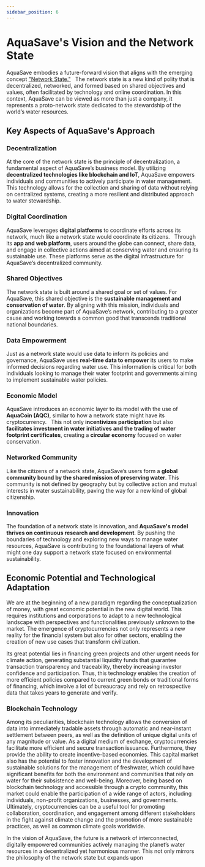 ```yaml
---
sidebar_position: 6
---
```

# AquaSave's Vision and the Network State

AquaSave embodies a future-forward vision that aligns with the emerging concept ["Network State."](https://thenetworkstate.com/)  
The network state is a new kind of polity that is decentralized, networked, and formed based on shared objectives and values, often facilitated by technology and online coordination. In this context, AquaSave can be viewed as more than just a company, it represents a proto-network state dedicated to the stewardship of the world’s water resources.

## Key Aspects of AquaSave's Approach

### Decentralization
At the core of the network state is the principle of decentralization, a fundamental aspect of AquaSave’s business model. By utilizing **decentralized technologies like blockchain and IoT**, AquaSave empowers individuals and communities to actively participate in water management. This technology allows for the collection and sharing of data without relying on centralized systems, creating a more resilient and distributed approach to water stewardship.

### Digital Coordination
AquaSave leverages **digital platforms** to coordinate efforts across its network, much like a network state would coordinate its citizens.  
Through its **app and web platform**, users around the globe can connect, share data, and engage in collective actions aimed at conserving water and ensuring its sustainable use. These platforms serve as the digital infrastructure for AquaSave’s decentralized community.

### Shared Objectives
The network state is built around a shared goal or set of values. For AquaSave, this shared objective is the **sustainable management and conservation of water**. By aligning with this mission, individuals and organizations become part of AquaSave’s network, contributing to a greater cause and working towards a common good that transcends traditional national boundaries.

### Data Empowerment
Just as a network state would use data to inform its policies and governance, AquaSave uses **real-time data to empower** its users to make informed decisions regarding water use. This information is critical for both individuals looking to manage their water footprint and governments aiming to implement sustainable water policies.

### Economic Model
AquaSave introduces an economic layer to its model with the use of **AquaCoin (AQC)**, similar to how a network state might have its cryptocurrency.  
This not only **incentivizes participation** but also **facilitates investment in water initiatives and the trading of water footprint certificates**, creating a **circular economy** focused on water conservation.

### Networked Community
Like the citizens of a network state, AquaSave’s users form a **global community bound by the shared mission of preserving water**. This community is not defined by geography but by collective action and mutual interests in water sustainability, paving the way for a new kind of global citizenship.

### Innovation
The foundation of a network state is innovation, and **AquaSave's model thrives on continuous research and development**. By pushing the boundaries of technology and exploring new ways to manage water resources, AquaSave is contributing to the foundational layers of what might one day support a network state focused on environmental sustainability.

## Economic Potential and Technological Adaptation

We are at the beginning of a new paradigm regarding the conceptualization of money, with great economic potential in the new digital world. This requires institutions and corporations to adapt to a new technological landscape with perspectives and functionalities previously unknown to the market. The emergence of cryptocurrencies not only represents a new reality for the financial system but also for other sectors, enabling the creation of new use cases that transform civilization.

Its great potential lies in financing green projects and other urgent needs for climate action, generating substantial liquidity funds that guarantee transaction transparency and traceability, thereby increasing investor confidence and participation. Thus, this technology enables the creation of more efficient policies compared to current green bonds or traditional forms of financing, which involve a lot of bureaucracy and rely on retrospective data that takes years to generate and verify.

### Blockchain Technology
Among its peculiarities, blockchain technology allows the conversion of data into immediately tradable assets through automatic and near-instant settlement between peers, as well as the definition of unique digital units of any magnitude or value. As a digital medium of exchange, cryptocurrencies facilitate more efficient and secure transaction issuance. Furthermore, they provide the ability to create incentive-based economies. This capital market also has the potential to foster innovation and the development of sustainable solutions for the management of freshwater, which could have significant benefits for both the environment and communities that rely on water for their subsistence and well-being. Moreover, being based on blockchain technology and accessible through a crypto community, this market could enable the participation of a wide range of actors, including individuals, non-profit organizations, businesses, and governments. Ultimately, cryptocurrencies can be a useful tool for promoting collaboration, coordination, and engagement among different stakeholders in the fight against climate change and the promotion of more sustainable practices, as well as common climate goals worldwide.

In the vision of AquaSave, the future is a network of interconnected, digitally empowered communities actively managing the planet’s water resources in a decentralized yet harmonious manner. This not only mirrors the philosophy of the network state but expands upon